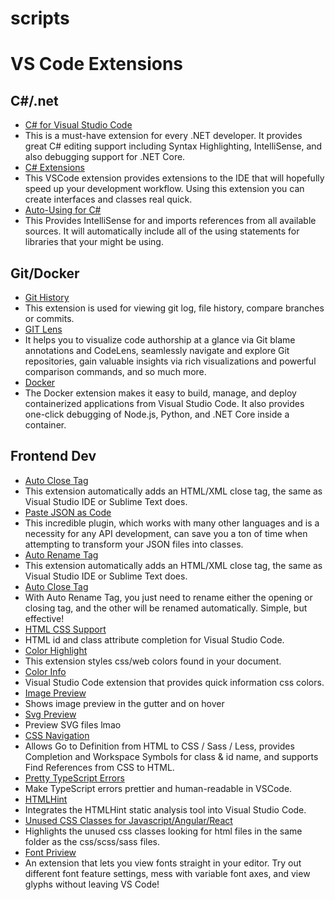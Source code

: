# scripts

# VS Code Extensions
## C#/.net
* [C# for Visual Studio Code](https://marketplace.visualstudio.com/items?itemName=ms-dotnettools.csharp)
 * This is a must-have extension for every .NET developer. It provides great C# editing support including Syntax Highlighting, IntelliSense, and also debugging support for .NET Core.
* [C# Extensions](https://marketplace.visualstudio.com/items?itemName=jchannon.csharpextensions)
 * This VSCode extension provides extensions to the IDE that will hopefully speed up your development workflow. Using this extension you can create interfaces and classes real quick.
* [Auto-Using for C#](https://marketplace.visualstudio.com/items?itemName=Fudge.auto-using)
 * This Provides IntelliSense for and imports references from all available sources. It will automatically include all of the using statements for libraries that your might be using.
## Git/Docker
* [Git History]([https://marketplace.visualstudio.com/items?itemName=donjayamanne.githistory](https://marketplace.visualstudio.com/items?itemName=eamodio.gitlens))
 * This extension is used for viewing git log, file history, compare branches or commits.
* [GIT Lens](https://marketplace.visualstudio.com/items?itemName=donjayamanne.githistory)
 * It helps you to visualize code authorship at a glance via Git blame annotations and CodeLens, seamlessly navigate and explore Git repositories, gain valuable insights via rich visualizations and powerful comparison commands, and so much more.
* [Docker]([https://marketplace.visualstudio.com/items?itemName=donjayamanne.githistory](https://marketplace.visualstudio.com/items?itemName=ms-azuretools.vscode-docker))
 * The Docker extension makes it easy to build, manage, and deploy containerized applications from Visual Studio Code. It also provides one-click debugging of Node.js, Python, and .NET Core inside a container.
## Frontend Dev
* [Auto Close Tag](https://marketplace.visualstudio.com/items?itemName=formulahendry.auto-close-tag)
 * This extension automatically adds an HTML/XML close tag, the same as Visual Studio IDE or Sublime Text does.
* [Paste JSON as Code]([https://marketplace.visualstudio.com/items?itemName=formulahendry.auto-close-tag](https://marketplace.visualstudio.com/items?itemName=quicktype.quicktype))
 * This incredible plugin, which works with many other languages and is a necessity for any API development, can save you a ton of time when attempting to transform your JSON files into classes.
* [Auto Rename Tag](https://marketplace.visualstudio.com/items?itemName=formulahendry.auto-close-tag)
 * This extension automatically adds an HTML/XML close tag, the same as Visual Studio IDE or Sublime Text does.
* [Auto Close Tag]([https://marketplace.visualstudio.com/items?itemName=formulahendry.auto-close-tag](https://marketplace.visualstudio.com/items?itemName=formulahendry.auto-rename-tag))
 * With Auto Rename Tag, you just need to rename either the opening or closing tag, and the other will be renamed automatically. Simple, but effective!
* [HTML CSS Support](https://marketplace.visualstudio.com/items?itemName=ecmel.vscode-html-css)
 * HTML id and class attribute completion for Visual Studio Code.
* [Color Highlight](https://marketplace.visualstudio.com/items?itemName=naumovs.color-highlight)
 * This extension styles css/web colors found in your document.
* [Color Info](https://marketplace.visualstudio.com/items?itemName=bierner.color-info)
 * Visual Studio Code extension that provides quick information css colors.
* [Image Preview](https://marketplace.visualstudio.com/items?itemName=kisstkondoros.vscode-gutter-preview)
 * Shows image preview in the gutter and on hover
* [Svg Preview](https://marketplace.visualstudio.com/items?itemName=SimonSiefke.svg-preview)
 * Preview SVG files lmao
* [CSS Navigation](https://marketplace.visualstudio.com/items?itemName=pucelle.vscode-css-navigation)
 * Allows Go to Definition from HTML to CSS / Sass / Less, provides Completion and Workspace Symbols for class & id name, and supports Find References from CSS to HTML.
* [Pretty TypeScript Errors](https://marketplace.visualstudio.com/items?itemName=yoavbls.pretty-ts-errors)
 * Make TypeScript errors prettier and human-readable in VSCode.
* [HTMLHint](https://marketplace.visualstudio.com/items?itemName=HTMLHint.vscode-htmlhint)
 * Integrates the HTMLHint static analysis tool into Visual Studio Code.
* [Unused CSS Classes for Javascript/Angular/React](https://marketplace.visualstudio.com/items?itemName=rcore.rcore-unused-css-classes)
 * Highlights the unused css classes looking for html files in the same folder as the css/scss/sass files.
* [Font Priview](https://marketplace.visualstudio.com/items?itemName=ctcuff.font-preview)
 * An extension that lets you view fonts straight in your editor. Try out different font feature settings, mess with variable font axes, and view glyphs without leaving VS Code!
